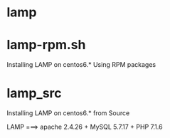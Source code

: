 # lamp


# lamp-rpm.sh
 Installing LAMP on centos6.* Using RPM packages

# lamp_src
 Installing LAMP on centos6.* from Source
  
 LAMP ===> apache 2.4.26 + MySQL 5.7.17 + PHP 7.1.6 

